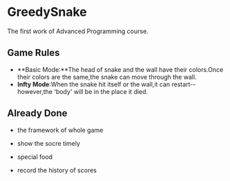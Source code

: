 # GreedySnake
The first work of Advanced Programming course. 



## Game Rules 

- **Basic Mode:**The head of snake and the wall have their colors.Once their colors are the same,the snake can move through the wall.
- **Infty Mode**:When the snake hit itself or the wall,it can restart--however,the 'body' will be in the place it died.



## Already Done

- the framework of whole game
- show the socre timely
- special food

- record the history of scores